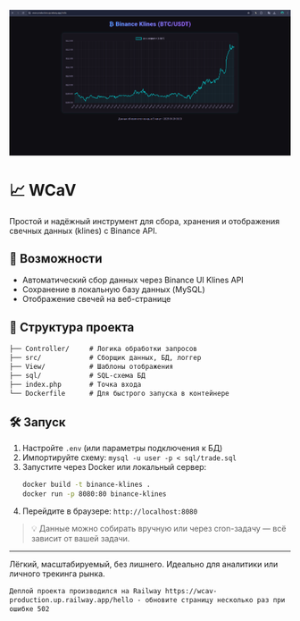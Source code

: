 ![Иллюстрация к проекту](https://github.com/androska10/WCaV/blob/main/%D0%A1%D0%BD%D0%B8%D0%BC%D0%BE%D0%BA%20%D1%8D%D0%BA%D1%80%D0%B0%D0%BD%D0%B0%20%D0%BE%D1%82%202025-09-29%2003-40-43.png)

# 📈 WCaV

Простой и надёжный инструмент для сбора, хранения и отображения свечных данных (klines) с Binance API.

## 🚀 Возможности
- Автоматический сбор данных через Binance UI Klines API  
- Сохранение в локальную базу данных (MySQL)  
- Отображение свечей на веб-странице  

## 📁 Структура проекта
```
├── Controller/     # Логика обработки запросов
├── src/            # Сборщик данных, БД, логгер
├── View/           # Шаблоны отображения
├── sql/            # SQL-схема БД
├── index.php       # Точка входа
└── Dockerfile      # Для быстрого запуска в контейнере
```

## 🛠️ Запуск
1. Настройте `.env` (или параметры подключения к БД)  
2. Импортируйте схему: `mysql -u user -p < sql/trade.sql`  
3. Запустите через Docker или локальный сервер:
   ```bash
   docker build -t binance-klines .
   docker run -p 8080:80 binance-klines
   ```
4. Перейдите в браузере: `http://localhost:8080`

> 💡 Данные можно собирать вручную или через cron-задачу — всё зависит от вашей задачи.

---

Лёгкий, масштабируемый, без лишнего. Идеально для аналитики или личного трекинга рынка.

```
Деплой проекта производился на Railway https://wcav-production.up.railway.app/hello - обновите страницу несколько раз при ошибке 502

